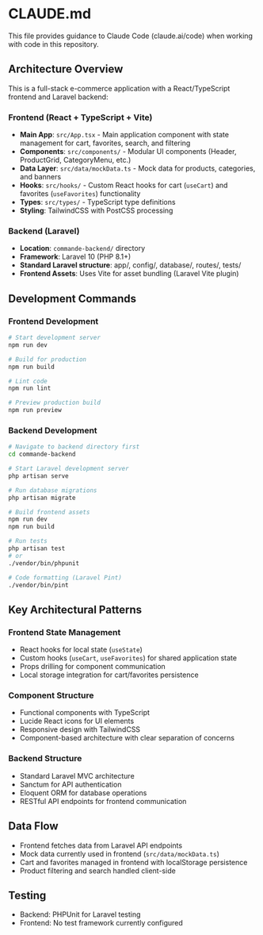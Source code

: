 # CLAUDE.md

This file provides guidance to Claude Code (claude.ai/code) when working with code in this repository.

## Architecture Overview

This is a full-stack e-commerce application with a React/TypeScript frontend and Laravel backend:

### Frontend (React + TypeScript + Vite)
- **Main App**: `src/App.tsx` - Main application component with state management for cart, favorites, search, and filtering
- **Components**: `src/components/` - Modular UI components (Header, ProductGrid, CategoryMenu, etc.)
- **Data Layer**: `src/data/mockData.ts` - Mock data for products, categories, and banners
- **Hooks**: `src/hooks/` - Custom React hooks for cart (`useCart`) and favorites (`useFavorites`) functionality
- **Types**: `src/types/` - TypeScript type definitions
- **Styling**: TailwindCSS with PostCSS processing

### Backend (Laravel)
- **Location**: `commande-backend/` directory
- **Framework**: Laravel 10 (PHP 8.1+)
- **Standard Laravel structure**: app/, config/, database/, routes/, tests/
- **Frontend Assets**: Uses Vite for asset bundling (Laravel Vite plugin)

## Development Commands

### Frontend Development
```bash
# Start development server
npm run dev

# Build for production  
npm run build

# Lint code
npm run lint

# Preview production build
npm run preview
```

### Backend Development
```bash
# Navigate to backend directory first
cd commande-backend

# Start Laravel development server
php artisan serve

# Run database migrations
php artisan migrate

# Build frontend assets
npm run dev
npm run build

# Run tests
php artisan test
# or
./vendor/bin/phpunit

# Code formatting (Laravel Pint)
./vendor/bin/pint
```

## Key Architectural Patterns

### Frontend State Management
- React hooks for local state (`useState`)
- Custom hooks (`useCart`, `useFavorites`) for shared application state
- Props drilling for component communication
- Local storage integration for cart/favorites persistence

### Component Structure
- Functional components with TypeScript
- Lucide React icons for UI elements
- Responsive design with TailwindCSS
- Component-based architecture with clear separation of concerns

### Backend Structure
- Standard Laravel MVC architecture
- Sanctum for API authentication
- Eloquent ORM for database operations
- RESTful API endpoints for frontend communication

## Data Flow
- Frontend fetches data from Laravel API endpoints
- Mock data currently used in frontend (`src/data/mockData.ts`)
- Cart and favorites managed in frontend with localStorage persistence
- Product filtering and search handled client-side

## Testing
- Backend: PHPUnit for Laravel testing
- Frontend: No test framework currently configured